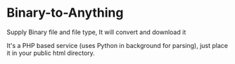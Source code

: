 # Binary-to-Anything
Supply Binary file and file type, It will convert and download it

It's a PHP based service (uses Python in background for parsing), just place it in your public html directory.
